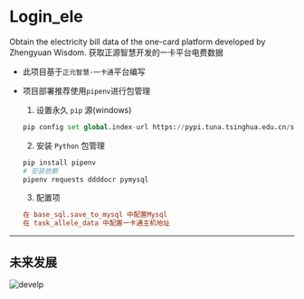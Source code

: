 # Login_ele
Obtain the electricity bill data of the one-card platform developed by Zhengyuan Wisdom.
获取正源智慧开发的一卡平台电费数据
+ 此项目基于`正元智慧·一卡通`平台编写

+ 项目部署推荐使用`pipenv`进行包管理
  1. 设置永久 `pip` 源(windows)
  ```python
  pip config set global.index-url https://pypi.tuna.tsinghua.edu.cn/simple
  ```
  2. 安装 `Python` 包管理
  ```python
  pip install pipenv
  # 安装依赖
  pipenv requests ddddocr pymysql
  ```
  3. 配置项
  ```ini
  在 base_sql.save_to_mysql 中配置Mysql
  在 task_allele_data 中配置一卡通主机地址
  ```
---
## 未来发展
![develp](https://user-images.githubusercontent.com/99723642/191985727-da6a627f-025b-4a87-b174-d752ca5e0cec.png)
